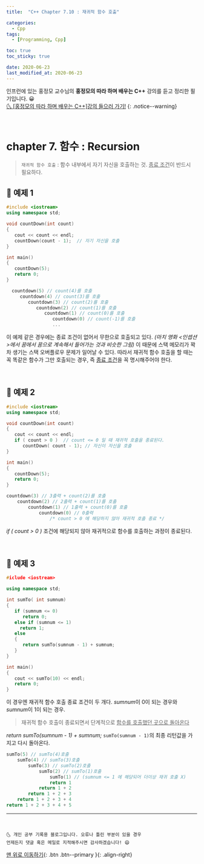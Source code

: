 ```yaml
---
title:  "C++ Chapter 7.10 : 재귀적 함수 호출" 

categories:
  - Cpp
tags:
  - [Programming, Cpp]

toc: true
toc_sticky: true

date: 2020-06-23
last_modified_at: 2020-06-23
---
```


인프런에 있는 홍정모 교수님의 **홍정모의 따라 하며 배우는 C++** 강의를 듣고 정리한 필기입니다. 😀    
[🌜 [홍정모의 따라 하며 배우는 C++]강의 들으러 가기!](https://www.inflearn.com/course/following-c-plus)
{: .notice--warning}

<br>

# chapter 7. 함수 : Recursion

> `재귀적 함수 호출` : 함수 내부에서 자기 자신을 호출하는 것. <u>종료 조건</u>이 반드시 필요하다.

## 🔔 예제 1

```cpp
#include <iostream>
using namespace std;

void countDown(int count)
{
   cout << count << endl;
   countDown(count - 1);  // 자기 자신을 호출 
}

int main()
{
   countDown(5);
   return 0;
}
```

```cpp
  countdown(5) // count(4)를 호출
     countdown(4) // count(3)를 호출
        countdown(3) // count(2)를 호출
           countdown(2) // count(1)를 호출
              countdown(1) // count(0)를 호출
                 countdown(0) // count(-1)를 호출
                 ...   
```
이 예제 같은 경우에는 종료 조건이 없어서 무한으로 호출되고 있다. *(마치 영화 \<인셉션>에서 꿈에서 꿈으로 계속해서 들어가는 것과 비슷한 그림)* 이 때문에 스택 메모리가 꽉차 생기는 스택 오버플로우 문제가 일어날 수 있다. 따라서 재귀적 함수 호출을 할 때는 꼭 똑같은 함수가 그만 호출되는 경우, 즉 <u>종료 조건</u>을 꼭 명시해주어야 한다.

<br>

## 🔔 예제 2

```cpp
#include <iostream>
using namespace std;

void countDown(int count)
{
   cout << count << endl;
   if ( count > 0 )  // count <= 0 일 때 재귀적 호출을 종료된다.
      countDown( count - 1); // 자신이 자신을 호출
}

int main()
{
   countDown(5);
   return 0;
}
```

```cpp
countdown(3) // 3출력 + count(2)를 호출 
    countdown(2) // 2출력 + count(1)를 호출
        countdown(1) // 1출력 + count(0)를 호출
            countdown(0) // 0출력 
                /* count > 0 에 해당하지 않아 재귀적 호출 종료 */   
```
*if ( count > 0 )* 조건에 해당되지 않아 재귀적으로 함수를 호출하는 과정이 종료된다.

<br>

## 🔔 예제 3

```cpp
#iclude <iostream>

using namespace std;

int sumTo( int sumnum)
{
   if (sumnum <= 0)
      return 0;
   else if (sumnum <= 1) 
     return 1;
   else
   {
      return sumTo(sumnum - 1) + sumnum;
   }
}

int main()
{
   cout << sumTo(10) << endl;
   return 0;
}
```

이 경우엔 재귀적 함수 호출 종료 조건이 두 개다. *sumnum*이 0이 되는 경우와  *sumnum*이 1이 되는 경우.

> 재귀적 함수 호출이 종료되면서 단계적으로 <u>함수를 호출했던 곳으로 돌아온다</u>

*return sumTo(sumnum - 1) + sumnum;* `sumTo(sumnum - 1)`의 최종 리턴값을 가지고 다시 돌아온다. 

```cpp
sumTo(5) // sumTo(4)호출
    sumTo(4) // sumTo(3)호출
        sumTo(3) // sumTo(2)호출
            sumTo(2) // sumTo(1)호출
                sumTo(1) // (sumnum <= 1 에 해당되어 더이상 재귀 호출 X)
                return 1
            return 1 + 2
        return 1 + 2 + 3
    return 1 + 2 + 3 + 4
return 1 + 2 + 3 + 4 + 5     
```

***
<br>

    🌜 개인 공부 기록용 블로그입니다. 오류나 틀린 부분이 있을 경우 
    언제든지 댓글 혹은 메일로 지적해주시면 감사하겠습니다! 😄

[맨 위로 이동하기](#){: .btn .btn--primary }{: .align-right}